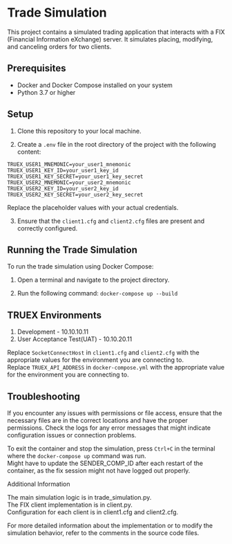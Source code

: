 # Trade Simulation
This project contains a simulated trading application that interacts with a FIX (Financial Information eXchange) server. It simulates placing, modifying, and canceling orders for two clients.

## Prerequisites
- Docker and Docker Compose installed on your system
- Python 3.7 or higher

## Setup
1. Clone this repository to your local machine.

2. Create a `.env` file in the root directory of the project with the following content:

```
TRUEX_USER1_MNEMONIC=your_user1_mnemonic
TRUEX_USER1_KEY_ID=your_user1_key_id
TRUEX_USER1_KEY_SECRET=your_user1_key_secret
TRUEX_USER2_MNEMONIC=your_user2_mnemonic
TRUEX_USER2_KEY_ID=your_user2_key_id
TRUEX_USER2_KEY_SECRET=your_user2_key_secret
```

Replace the placeholder values with your actual credentials.

3. Ensure that the `client1.cfg` and `client2.cfg` files are present and correctly configured.

## Running the Trade Simulation
To run the trade simulation using Docker Compose:

1. Open a terminal and navigate to the project directory.

2. Run the following command: `docker-compose up --build`


## TRUEX Environments
1. Development - 10.10.10.11
2. User Acceptance Test(UAT) - 10.10.20.11

Replace `SocketConnectHost` in `client1.cfg` and `client2.cfg` with the appropriate values for the environment you are connecting to.<br>
Replace `TRUEX_API_ADDRESS` in `docker-compose.yml` with the appropriate value for the environment you are connecting to.

## Troubleshooting

If you encounter any issues with permissions or file access, ensure that the necessary files are in the correct locations and have the proper permissions.
Check the logs for any error messages that might indicate configuration issues or connection problems.

To exit the container and stop the simulation, press `Ctrl+C` in the terminal where the `docker-compose up` command was run. <br>
Might have to update the SENDER_COMP_ID after each restart of the container, as the fix session might not have logged out properly.

Additional Information

The main simulation logic is in trade_simulation.py. <br>
The FIX client implementation is in client.py. <br>
Configuration for each client is in client1.cfg and client2.cfg. <br>

For more detailed information about the implementation or to modify the simulation behavior, refer to the comments in the source code files.
